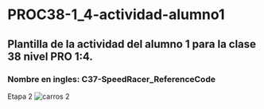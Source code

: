 # PROC38-1_4-actividad-alumno1
## Plantilla de la actividad del alumno 1 para la clase 38 nivel PRO 1:4.
### Nombre en ingles: C37-SpeedRacer_ReferenceCode

Etapa 2
![carros 2](https://user-images.githubusercontent.com/86745430/227080167-339cda3b-7d75-40af-8104-0f3dc26de403.jpg)
